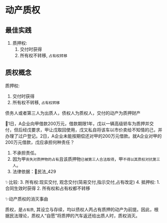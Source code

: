 # 动产质权
## 最佳实践


1. 质押权:
    1. 交付时获得
    2. 所有权不转移, `占有权转移`


## 质权概念

质押权:
1. 交付时获得
2. 所有权不转移, `占有权转移`

债务人或者第三人为出质人，债权人为质权人，交付的动产为质押财产



🍐1日，A企业向甲借款200万元，借款期限1年，戊以一辆高级轿车为质押并交付，但后经戊要求，甲让戊取回使用，戊又私自将该车以市价卖给不知情的己，并办理了过户登记。2日，A企业未能按期偿还对甲的200万元借款。就A企业对甲的200万元借款，戊应承担何种责任？

1. 不承担责任。
2. 因为甲`丧失对质押物的占有`且该质押物`已被第三人合法取得`，甲`不得以其质权对抗第三人`。
3. 法律依据：🚪民法_429

✨比较:
3. 所有权:现实交付, 观念交付(简易交付,指示交付,占有改定)
4. 抵押权:
    1. 合同生效时获得
    2. 所有权和占有权都不转移

✨动产质权的消灭事由

质权，是`占有质`, 其设立与存续，均以债权人丙占有质押的动产为前提。因此，根据民法理论，质权人“自愿”将质押的汽车返还给出质人时，质权消灭。
